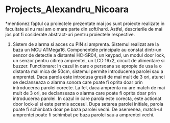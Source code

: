# Projects_Alexandru_Nicoara

*mentionez faptul ca proiectele prezentate mai jos sunt proiecte realizate in facultate si nu mai am o mare parte din soft/hard. Astfel, descrierile de mai jos pot fi cosiderate abstract-uri pentru proiectele respective.

1. Sistem de alarma si acces cu PIN si amprenta.
Sistemul realizat are la baza un MCU ATMega16. Componentele principale au constat dintr-un senzor de detectie a distantei HC-SR04, un keypad, un modul door lock, un senzor pentru citirea amprentei, un LCD 16x2, circuit de alimentare si buzzer.
Functionare: 
In cazul in care o persoana se apropie de usa la o distanta mai mica de 50cm, sistemul permite introducerea parolei sau a amprentei. Daca parola este introdusa gresit de mai mult de 3 ori, atunci se declanseaza o alarma sonora care poate fi oprita doar prin introducerea parolei corecte. La fel, daca amprenta nu are match de mai mult de 3 ori, se declanseaza o alarma care poate fi oprita doar prin introducerea parolei. In cazul in care parola este corecta, este actionat door lock-ul si este permis accesul.
Dupa setarea parolei initiale, parola poate fi schimbata doar pe baza parolei vechi. De asemenea, match-ul amprentei poate fi schimbat pe baza parolei sau a amprentei vechi.

